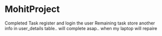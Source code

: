 # MohitProject
Completed Task
register and login the user
Remaining task
store another info in user_details table..
will complete asap.. when my laptop will repaire
